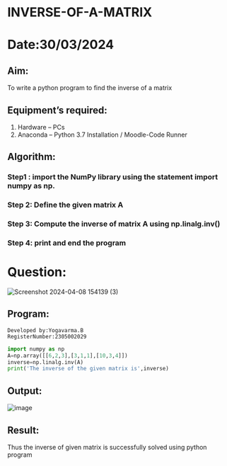 # INVERSE-OF-A-MATRIX
# Date:30/03/2024
## Aim:
To write a python program to find the inverse of a matrix
## Equipment’s required:
1. 	Hardware – PCs
2. 	Anaconda – Python 3.7 Installation / Moodle-Code Runner
## Algorithm:
### Step1 :  import the NumPy library using the statement import numpy as np.
### Step 2:  Define the given matrix A
### Step 3:  Compute the inverse of matrix A using np.linalg.inv()
### Step 4:  print and end the program
# Question:
![Screenshot 2024-04-08 154139 (3)](https://github.com/kavipriyasp07/INVERSE-OF-A-MATRIX/assets/155508590/71783165-702e-4b79-b8a2-c710a85d6249)


## Program:
```
Developed by:Yogavarma.B
RegisterNumber:2305002029 
```
```python
import numpy as np
A=np.array([[6,2,3],[3,1,1],[10,3,4]])
inverse=np.linalg.inv(A)
print('The inverse of the given matrix is',inverse)
```
## Output:
![image](https://github.com/kavipriyasp07/INVERSE-OF-A-MATRIX/assets/155508590/6869f7d3-5277-43e9-b7da-1629fea1b610)



## Result:
Thus the inverse of given matrix is successfully solved using python program

